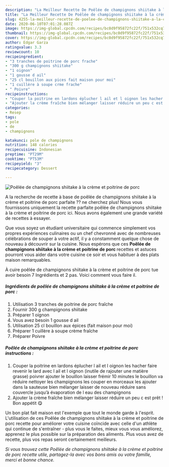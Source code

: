 ```yaml
---
description: "La Meilleur Recette De Poêlée de champignons shiitake à la crème et poitrine de porc"
title: "La Meilleur Recette De Poêlée de champignons shiitake à la crème et poitrine de porc"
slug: 4255-la-meilleur-recette-de-poelee-de-champignons-shiitake-a-la-creme-et-poitrine-de-porc
date: 2020-06-10T07:01:28.087Z
image: https://img-global.cpcdn.com/recipes/bc0d9f95872fc22f/751x532cq70/poelee-de-champignons-shiitake-a-la-creme-et-poitrine-de-porc-photo-principale-de-la-recette.jpg
thumbnail: https://img-global.cpcdn.com/recipes/bc0d9f95872fc22f/751x532cq70/poelee-de-champignons-shiitake-a-la-creme-et-poitrine-de-porc-photo-principale-de-la-recette.jpg
cover: https://img-global.cpcdn.com/recipes/bc0d9f95872fc22f/751x532cq70/poelee-de-champignons-shiitake-a-la-creme-et-poitrine-de-porc-photo-principale-de-la-recette.jpg
author: Edgar Garza
ratingvalue: 3.3
reviewcount: 10
recipeingredient:
- "3 tranches de poitrine de porc frache"
- "300 g champignons shiitake"
- "1 oignon"
- "1 gousse d ail"
- "25 cl bouillon aux pices fait maison pour moi"
- "1 cuillère à soupe crme frache"
- " Poivre"
recipeinstructions:
- "Couper la poitrine en lardons éplucher l ail et l oignon les hacher faire revenir le lard avec l ail et l oignon (inutile de rajouter une matière grasse) poivrer ajouter le bouillon laisser frémir 10 minutes le bouillon va réduire nettoyer les champignons les couper en morceaux les ajouter dans la sauteuse bien mélanger laisser de nouveau réduire sans couvercle jusqu’à évaporation de l eau des champignons"
- "Ajouter la crème fraîche bien mélanger laisser réduire un peu c est prêt ! Bon appétit 😋"
categories:
- Resep
tags:
- pole
- de
- champignons

katakunci: pole de champignons 
nutrition: 148 calories
recipecuisine: Indonesian
preptime: "PT29M"
cooktime: "PT53M"
recipeyield: "3"
recipecategory: Dessert

---
```



![Poêlée de champignons shiitake à la crème et poitrine de porc](https://img-global.cpcdn.com/recipes/bc0d9f95872fc22f/751x532cq70/poelee-de-champignons-shiitake-a-la-creme-et-poitrine-de-porc-photo-principale-de-la-recette.jpg)

A la recherche de recette à base de poêlée de champignons shiitake à la crème et poitrine de porc parfaite ?? ne cherchez plus! Nous vous fournissons uniquement la recette parfaite poêlée de champignons shiitake à la crème et poitrine de porc ici. Nous avons également une grande variété de recettes à essayer.

Que vous soyez un étudiant universitaire qui commence simplement vos propres expériences culinaires ou un chef chevronné avec de nombreuses célébrations de souper à votre actif, il y a constamment quelque chose de nouveau à découvrir sur la cuisine. Nous espérons que ces <strong> Poêlée de champignons shiitake à la crème et poitrine de porc </strong> recettes et astuces pourront vous aider dans votre cuisine ce soir et vous habituer à des plats maison remarquables.

<!--inarticleads1-->

À cuire poêlée de champignons shiitake à la crème et poitrine de porc tue avoir besoin 7 Ingrédients et 2 pas. Voici comment vous faire il.

##### Ingrédients de poêlée de champignons shiitake à la crème et poitrine de porc :

1. Utilisation 3 tranches de poitrine de porc fraîche
1. Fournir 300 g champignons shiitake
1. Préparer 1 oignon
1. Vous avez besoin 1 gousse d ail
1. Utilisation 25 cl bouillon aux épices (fait maison pour moi)
1. Préparer 1 cuillère à soupe crème fraîche
1. Préparer  Poivre




<!--inarticleads2-->

##### Poêlée de champignons shiitake à la crème et poitrine de porc instructions :

1. Couper la poitrine en lardons éplucher l ail et l oignon les hacher faire revenir le lard avec l ail et l oignon (inutile de rajouter une matière grasse) poivrer ajouter le bouillon laisser frémir 10 minutes le bouillon va réduire nettoyer les champignons les couper en morceaux les ajouter dans la sauteuse bien mélanger laisser de nouveau réduire sans couvercle jusqu’à évaporation de l eau des champignons
1. Ajouter la crème fraîche bien mélanger laisser réduire un peu c est prêt ! Bon appétit 😋




<!--inarticleads1-->

<p>
Un bon plat fait maison est l'exemple que tout le monde garde à l'esprit. L'utilisation de ces Poêlée de champignons shiitake à la crème et poitrine de porc recette pour améliorer votre cuisine coïncide avec celle d'un athlète qui continue de s'entraîner - plus vous le faites, mieux vous vous améliorez, apprenez le plus possible sur la préparation des aliments. Plus vous avez de recette, plus vos repas seront certainement meilleurs.
</p>

<p>
<i>Si vous trouvez cette Poêlée de champignons shiitake à la crème et poitrine de porc recette utile, partagez-la avec vos bons amis ou votre famille, merci et bonne chance.</i>
</p>
